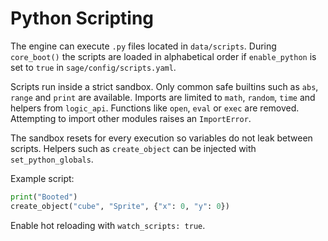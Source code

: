 # Python Scripting

The engine can execute `.py` files located in `data/scripts`. During
`core_boot()` the scripts are loaded in alphabetical order if
`enable_python` is set to `true` in `sage/config/scripts.yaml`.

Scripts run inside a strict sandbox. Only common safe builtins such as
`abs`, `range` and `print` are available. Imports are limited to `math`,
`random`, `time` and helpers from `logic_api`. Functions like `open`,
`eval` or `exec` are removed. Attempting to import other modules raises an
`ImportError`.

The sandbox resets for every execution so variables do not leak between
scripts. Helpers such as `create_object` can be injected with
`set_python_globals`.

Example script:

```python
print("Booted")
create_object("cube", "Sprite", {"x": 0, "y": 0})
```

Enable hot reloading with `watch_scripts: true`.
